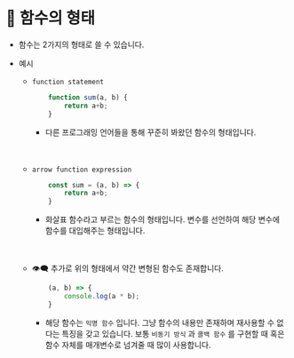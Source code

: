 # 🔔 함수의 형태
- 함수는 2가지의 형태로 쓸 수 있습니다.

- 예시
    - `function statement`
        ```Javascript
            function sum(a, b) {
                return a+b;
            }
        ```
        - 다른 프로그래밍 언어들을 통해 꾸준히 봐왔던 함수의 형태입니다.
        <br/><br/><br/>
    - `arrow function expression`
        ```JavaScript
            const sum = (a, b) => {
                return a+b;
            }
        ```
        - 화살표 함수라고 부르는 함수의 형태입니다. 변수를 선언하여 해당 변수에 함수를 대입해주는 형태입니다. <br/><br/><br/>
    
    - 👁‍🗨 추가로 위의 형태에서 약간 변형된 함수도 존재합니다.
        ```Javascript
            (a, b) => {
                console.log(a * b);
            }
        ```
        - 해당 함수는 `익명 함수` 입니다. 그냥 함수의 내용만 존재하며 재사용할 수 없다는 특징을 갖고 있습니다. 보통 `비동기 방식` 과 `콜백 함수` 를 구현할 때 혹은 함수 자체를 매개변수로 넘겨줄 때 많이 사용합니다. 
